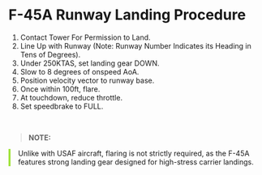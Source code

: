# F-45A Runway Landing Procedure

1. Contact Tower For Permission to Land.
2. Line Up with Runway (Note: Runway Number Indicates its Heading in Tens of Degrees).
3. Under 250KTAS, set landing gear DOWN.
4. Slow to 8 degrees of onspeed AoA.
5. Position velocity vector to runway base.
6. Once within 100ft, flare.
7. At touchdown, reduce throttle.
8. Set speedbrake to FULL.

<br>

> **NOTE:**

<div style="border-left: 4px solid #a0e33b; padding-left: 15px; margin-bottom: 20px;">
    Unlike with USAF aircraft, flaring is not strictly required, as the F-45A features strong landing gear designed for high-stress carrier landings.
</div>
